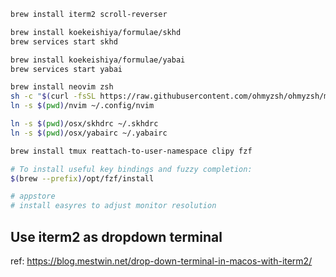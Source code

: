 ```bash
brew install iterm2 scroll-reverser

brew install koekeishiya/formulae/skhd
brew services start skhd

brew install koekeishiya/formulae/yabai
brew services start yabai

brew install neovim zsh
sh -c "$(curl -fsSL https://raw.githubusercontent.com/ohmyzsh/ohmyzsh/master/tools/install.sh)"
ln -s $(pwd)/nvim ~/.config/nvim
```

```bash
ln -s $(pwd)/osx/skhdrc ~/.skhdrc
ln -s $(pwd)/osx/yabairc ~/.yabairc
```

```bash
brew install tmux reattach-to-user-namespace clipy fzf

# To install useful key bindings and fuzzy completion:
$(brew --prefix)/opt/fzf/install
```

```bash
# appstore
# install easyres to adjust monitor resolution
```

## Use iterm2 as dropdown terminal

ref: https://blog.mestwin.net/drop-down-terminal-in-macos-with-iterm2/
